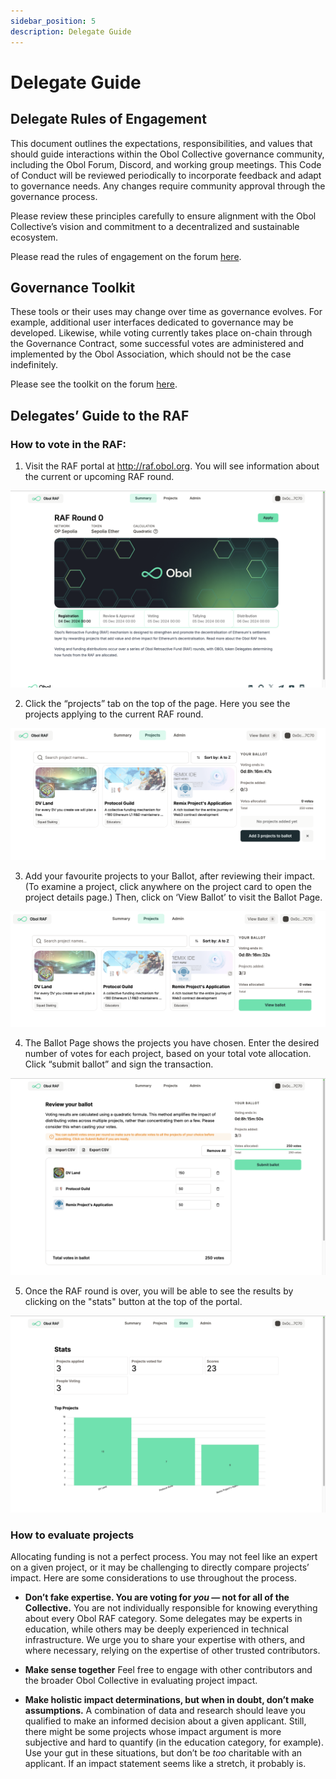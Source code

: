 ```yaml
---
sidebar_position: 5
description: Delegate Guide
---
```


# Delegate Guide

## Delegate Rules of Engagement

This document outlines the expectations, responsibilities, and values that should guide interactions within the Obol Collective governance community, including the Obol Forum, Discord, and working group meetings. This Code of Conduct will be reviewed periodically to incorporate feedback and adapt to governance needs. Any changes require community approval through the governance process.

Please review these principles carefully to ensure alignment with the Obol Collective’s vision and commitment to a decentralized and sustainable ecosystem.

Please read the rules of engagement on the forum [here](https://community.obol.org/t/delegates-rules-of-engagement/206).

## **Governance Toolkit**

These tools or their uses may change over time as governance evolves. For example, additional user interfaces dedicated to governance may be developed. Likewise, while voting currently takes place on-chain through the Governance Contract, some successful votes are administered and implemented by the Obol Association, which should not be the case indefinitely.

Please see the toolkit on the forum [here](https://community.obol.org/t/governance-toolkit/207).

## Delegates’ Guide to the RAF

### How to vote in the RAF:

1. Visit the  RAF portal at http://raf.obol.org. You will see information about the current or upcoming RAF round.

![RAF Portal Homepage](/img/RAFPortalExplainer1.png)

2. Click the “projects” tab on the top of the page. Here you see the projects applying to the current RAF round. 

![RAF Portal Projects Page](/img/RAFPortalExplainer2.png)

3. Add your favourite projects to your Ballot, after reviewing their impact. (To examine a project, click anywhere on the project card to open the project details page.) Then, click on ‘View Ballot’ to visit the Ballot Page.

![RAF Portal Project Selection](/img/RAFPortalExplainer3.png)

4. The Ballot Page shows the projects you have chosen. Enter the desired number of votes for each project, based on your total vote allocation. Click “submit ballot” and sign the transaction.

![RAF Ballot Review](/img/RAFPortalExplainer4.png)

5. Once the RAF round is over, you will be able to see the results by clicking on the "stats" button at the top of the portal.

![RAF Round Stats](/img/RAFPortalExplainer5.png)

### How to evaluate projects

Allocating funding is not a perfect process. You may not feel like an expert on a given project, or it may be challenging to directly compare projects’ impact. Here are some considerations to use throughout the process. 

- **Don’t fake expertise. You are voting for *you* — not for all of the Collective.**
    You are not individually responsible for knowing everything about every Obol RAF category. Some delegates may be experts in education, while others may be deeply experienced in technical infrastructure. We urge you to share your expertise with others, and where necessary, relying on the expertise of other trusted contributors.
    
- **Make sense together**
    Feel free to engage with other contributors and the broader Obol Collective in evaluating project impact.
    
- **Make holistic impact determinations, but when in doubt, don’t make assumptions.**
    A combination of data and research should leave you qualified to make an informed decision about a given applicant. Still, there might be some projects whose impact argument is more subjective and hard to quantify (in the education category, for example). Use your gut in these situations, but don’t be *too* charitable with an applicant. If an impact statement seems like a stretch, it probably is.